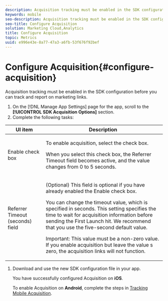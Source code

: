 ```yaml
---
description: Acquisition tracking must be enabled in the SDK configuration before you can track and report on marketing links.
keywords: mobile
seo-description: Acquisition tracking must be enabled in the SDK configuration before you can track and report on marketing links.
seo-title: Configure Acquisition
solution: Marketing Cloud,Analytics
title: Configure Acquisition
topic: Metrics
uuid: e996e43e-8a77-47a3-a6fb-53f676f92bef
---
```


# Configure Acquisition{#configure-acquisition}

Acquisition tracking must be enabled in the SDK configuration before you can track and report on marketing links.

1. On the [!DNL Manage App Settings] page for the app, scroll to the **[!UICONTROL SDK Acquisition Options]** section.
1. Complete the following tasks:

<table id="table_1E195F21EE08487C8435CB3C43040A9E"> 
 <thead> 
  <tr> 
   <th colname="col1" class="entry"> UI item </th> 
   <th colname="col2" class="entry"> Description </th> 
  </tr>
 </thead>
 <tbody> 
  <tr> 
   <td colname="col1"> <p><span class="uicontrol"> Enable </span> check box </p> </td> 
   <td colname="col2"> <p>To enable acquisition, select the check box. </p> <p>When you select this check box, the <span class="uicontrol"> Referrer Timeout</span> field becomes active, and the value changes from <span class="uicontrol"> 0</span> to <span class="uicontrol"> 5</span> seconds. </p> </td> 
  </tr> 
  <tr> 
   <td colname="col1"> <p><span class="uicontrol"> Referrer Timeout (seconds)</span> field </p> </td> 
   <td colname="col2"> <p>(Optional) This field is optional if you have already enabled the <span class="uicontrol"> Enable</span> check box. </p> <p>You can change the timeout value, which is specified in seconds. This setting specifies the time to wait for acquisition information before sending the First Launch hit. We recommend that you use the five-second default value. </p> <p> <p>Important:  This value must be a non-zero value. If you enable acquisition but leave the value s zero, the acquisition links will not function. </p> </p> </td> 
  </tr> 
 </tbody> 
</table>

1. Download and use the new SDK configuration file in your app.

   You have successfully configured Acquisition on **iOS**.
   
   To enable Acquisition on **Android**, complete the steps in [Tracking Mobile Acquisition](/help/android/acquisition-main/acquisition.md).

